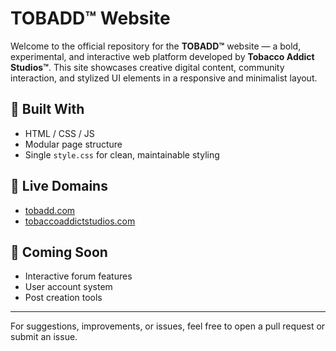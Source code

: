 # TOBADD™ Website

Welcome to the official repository for the **TOBADD™** website — a bold, experimental, and interactive web platform developed by **Tobacco Addict Studios™**. This site showcases creative digital content, community interaction, and stylized UI elements in a responsive and minimalist layout.

## 🔧 Built With
- HTML / CSS / JS
- Modular page structure
- Single `style.css` for clean, maintainable styling

## 🚀 Live Domains
- [tobadd.com](https://tobadd.com)
- [tobaccoaddictstudios.com](https://tobaccoaddictstudios.com)

## 🧪 Coming Soon
- Interactive forum features
- User account system
- Post creation tools

---

For suggestions, improvements, or issues, feel free to open a pull request or submit an issue.
